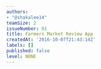 ```yaml
---
authors:
- "@shakalee14"
teamSize: 2
issueNumber: 91
title: Farmers Market Review App
createdAt: '2016-10-07T21:43:14Z'
labels: []
published: false
level: NONE
---
```






